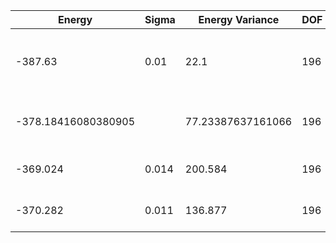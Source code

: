 | Energy              | Sigma | Energy Variance   | DOF | Einf | Method                                  | Reference |
|---------------------|-------|-------------------|-----|------|-----------------------------------------|-----------|
| -387.63             | 0.01  | 22.1              | 196 | 0    | VMC with projected BCS (Z2 spin liquid) | TODO: ask Francesco |
| -378.18416080380905 |       | 77.23387637161066 | 196 | 0    | DMRG (bond dimension = 512)             | [code](https://github.com/https://github.com/varbench/methods/blob/main/scripts/J1J2/square_196_P_0.5/dmrg.sh) |
| -369.024            | 0.014 | 200.584           | 196 | 0    | RBM (alpha = 1)                         | TODO: own code (RBM) |
| -370.282            | 0.011 | 136.877           | 196 | 0    | Jastrow baseline                        | TODO: own code (Jastrow) |
